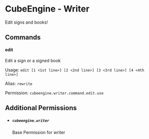 # CubeEngine - Writer

Edit signs and books!

## Commands

#### edit

Edit a sign or a signed book

Usage: `edit [1 <1st line>] [2 <2nd line>] [3 <3rd line>] [4 <4th line>]`

Alias:
`rewrite`

Permission: `cubeengine.writer.command.edit.use`

## Additional Permissions

 - ##### `cubeengine.writer`
   Base Permission for writer

